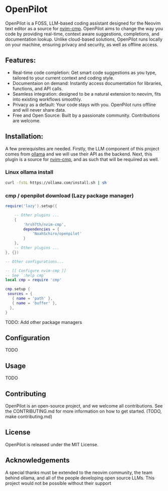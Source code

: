 # OpenPilot

OpenPilot is a FOSS, LLM-based coding assistant designed for the Neovim text editor as a source for [nvim-cmp](https://github.com/hrsh7th/nvim-cmp). OpenPilot aims to change the way you code by providing real-time, context aware suggestions, completions, and documentation lookup. Unlike cloud-based solutions, OpenPilot runs locally on your machine, ensuring privacy and security, as well as offline access.

## Features:
- Real-time code completion: Get smart code suggestions as you type, tailored to your current context and coding style.
- Documentaion on demand: Instantly access documentation for libraries, functions, and API calls.
- Seamless integration: designed to be a natural extension to neovim, fits into existing workflows smoothly.
- Privacy as a default: Your code stays with you. OpenPilot runs offline and will never share data.
- Free and Open Source: Built by a passionate community. Contributions are welcome.

## Installation:

A few prerequisites are needed. Firstly, the LLM component of this project comes from [ollama](https://github.com/ollama/ollama) and we will use their API as the backend. Next, this plugin is a source for [nvim-cmp](https://github.com/hrsh7th/nvim-cmp), and as such that will be requiired as well.

### Linux ollama install
```bash
curl -fsSL https://ollama.com/install.sh | sh
```

### cmp / openpilot download (Lazy package manager)
```lua
require('lazy').setup({

    -- Other plugins ...
    {
        'hrsh7th/nvim-cmp',
        dependencies = {
            'NoahSchiro/openpilot'
        }
    },
    -- Other plugins ...
}, {})

-- Other configurations...

-- [[ Configure nvim-cmp ]]
-- See `:help cmp`
local cmp = require 'cmp'

cmp.setup {
 sources = {
   { name = 'path' },
   { name = 'buffer' },
  },
}

```

TODO: Add other package managers

## Configuration
TODO

## Usage
TODO

## Contributing

OpenPilot is an open-source project, and we welcome all contributions. See the CONTRIBUTING.md for more information on how to get started. (TODO, make contributing.md)

## License
OpenPilot is released under the MIT License.

## Acknowledgements
A special thanks must be extended to the neovim community, the team behind ollama, and all of the people developing open source LLMs. This project would not be possible without their support

